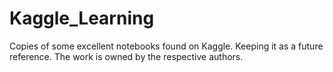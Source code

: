 # Kaggle_Learning
Copies of some excellent notebooks found on Kaggle. Keeping it as a future reference. The work is owned by the respective authors.
